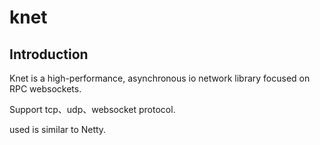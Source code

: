 # knet

## Introduction

Knet is a high-performance, asynchronous io network library focused on RPC websockets.

Support tcp、udp、websocket protocol.

used is similar to Netty.
